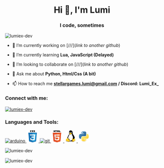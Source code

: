 <h1 align="center">Hi 👋, I'm Lumi</h1>
<h3 align="center">I code, sometimes</h3>

<p align="left"> <img src="https://komarev.com/ghpvc/?username=lumiex-dev&label=Profile%20views&color=0e75b6&style=flat" alt="lumiex-dev" /> </p>

- 🔭 I’m currently working on [///](*link to another github*)

- 🌱 I’m currently learning **Lua, JavaScript (Delayed)**

- 👯 I’m looking to collaborate on [///](*link to another github*)

- 💬 Ask me about **Python, Html/Css (A bit)**

- 📫 How to reach me **stellargames.lumi@gmail.com / Discord: Lumi_Ex_**

<h3 align="left">Connect with me:</h3>
<p align="left">
<a href="https://codepen.io/lumiex-dev" target="blank"><img align="center" src="https://raw.githubusercontent.com/rahuldkjain/github-profile-readme-generator/master/src/images/icons/Social/codepen.svg" alt="lumiex-dev" height="30" width="40" /></a>
</p>

<h3 align="left">Languages and Tools:</h3>
<p align="left"> <a href="https://www.arduino.cc/" target="_blank" rel="noreferrer"> <img src="https://cdn.worldvectorlogo.com/logos/arduino-1.svg" alt="arduino" width="40" height="40"/> </a> <a href="https://www.w3schools.com/css/" target="_blank" rel="noreferrer"> <img src="https://raw.githubusercontent.com/devicons/devicon/master/icons/css3/css3-original-wordmark.svg" alt="css3" width="40" height="40"/> </a> <a href="https://git-scm.com/" target="_blank" rel="noreferrer"> <img src="https://www.vectorlogo.zone/logos/git-scm/git-scm-icon.svg" alt="git" width="40" height="40"/> </a> <a href="https://www.w3.org/html/" target="_blank" rel="noreferrer"> <img src="https://raw.githubusercontent.com/devicons/devicon/master/icons/html5/html5-original-wordmark.svg" alt="html5" width="40" height="40"/> </a> <a href="https://www.linux.org/" target="_blank" rel="noreferrer"> <img src="https://raw.githubusercontent.com/devicons/devicon/master/icons/linux/linux-original.svg" alt="linux" width="40" height="40"/> </a> <a href="https://www.python.org" target="_blank" rel="noreferrer"> <img src="https://raw.githubusercontent.com/devicons/devicon/master/icons/python/python-original.svg" alt="python" width="40" height="40"/> </a> </p>

<p><img align="center" src="https://github-readme-stats.vercel.app/api/top-langs?username=lumiex-dev&show_icons=true&locale=en&layout=compact" alt="lumiex-dev" /></p>

<p><img align="center" src="https://github-readme-streak-stats.herokuapp.com/?user=lumiex-dev&" alt="lumiex-dev" /></p>
